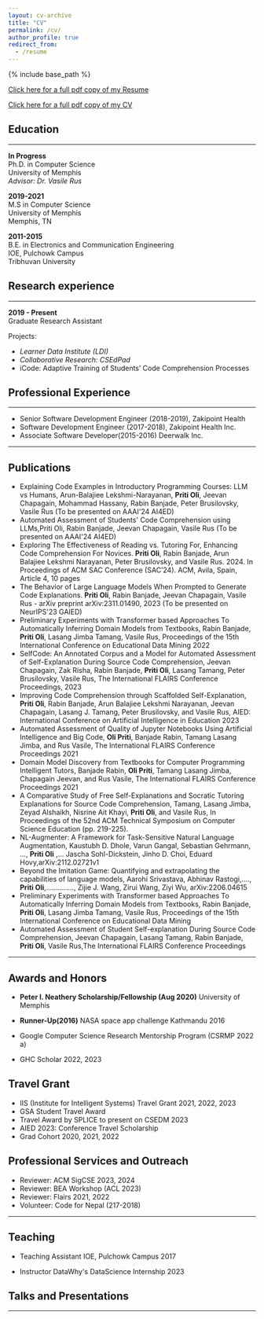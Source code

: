 ```yaml
---
layout: cv-archive
title: "CV"
permalink: /cv/
author_profile: true
redirect_from:
  - /resume
---
```


<style>
a.uline {text-decoration:underline;}
</style>

{% include base_path %}

<a href="../assets/Priti_Oli_Resume.pdf" class="uline">Click here for a full pdf copy of my Resume</a> 

<a href="../assets/Priti_Oli_CV.pdf" class="uline">Click here for a full pdf copy of my CV</a>

## Education

---

**In Progress**<br>
Ph.D. in Computer Science<br>
University of Memphis<br>
_Advisor: Dr. Vasile Rus_

**2019-2021**<br>
M.S in Computer Science<br>
University of Memphis<br>
Memphis, TN

**2011-2015**<br>
B.E. in Electronics and Communication Engineering<br>
IOE, Pulchowk Campus<br>
Tribhuvan University

## Research experience

---

**2019 - Present**<br>
Graduate Research Assistant<br>

Projects:

- _Learner Data Institute (LDI)_ <br>
- _Collaborative Research: CSEdPad_<br>
- iCode: Adaptive Training of Students’ Code Comprehension Processes 

## Professional Experience

---

- Senior Software Development Engineer (2018-2019),
  Zakipoint Health
- Software Development Engineer (2017-2018),
  Zakipoint Health Inc.
- Associate Software Developer(2015-2016)
  Deerwalk Inc.

---

## Publications
- Explaining Code Examples in Introductory Programming Courses: LLM vs Humans,  Arun-Balajiee Lekshmi-Narayanan, **Priti Oli**, Jeevan Chapagain, Mohammad Hassany, Rabin Banjade, Peter Brusilovsky, Vasile Rus  (To be presented on AAAI'24 AI4ED)
- Automated Assessment of Students' Code Comprehension using LLMs,Priti Oli, Rabin Banjade, Jeevan Chapagain, Vasile Rus (To be presented on AAAI'24 AI4ED)
- Exploring The Effectiveness of Reading vs. Tutoring
For, Enhancing Code Comprehension For Novices. **Priti Oli**, Rabin Banjade, Arun Balajiee Lekshmi Narayanan, Peter Brusilovsky,
and Vasile Rus. 2024.  In Proceedings of ACM
SAC Conference (SAC’24). ACM,  Avila, Spain, Article 4, 10 pages
- The Behavior of Large Language Models When Prompted to Generate Code Explanations. **Priti Oli**, Rabin Banjade, Jeevan Chapagain, Vasile Rus - arXiv preprint arXiv:2311.01490, 2023 (To be presented on NeurIPS'23 GAIED)
- Preliminary Experiments with Transformer based Approaches To Automatically Inferring Domain Models from Textbooks, Rabin Banjade,      **Priti Oli**, Lasang Jimba Tamang, Vasile Rus, Proceedings of the 15th International Conference on Educational Data Mining 2022
- SelfCode: An Annotated Corpus and a Model for Automated Assessment of Self-Explanation During Source Code Comprehension, Jeevan Chapagain, Zak Risha, Rabin Banjade, **Priti Oli**, Lasang Tamang, Peter Brusilovsky, Vasile Rus, The International FLAIRS Conference Proceedings, 2023
- Improving Code Comprehension through Scaffolded Self-Explanation, **Priti Oli**, Rabin Banjade, Arun Balajiee Lekshmi Narayanan, Jeevan
Chapagain, Lasang J. Tamang, Peter Brusilovsky, and Vasile Rus, AIED: International Conference on Artificial Intelligence in Education 2023
- Automated Assessment of Quality of Jupyter Notebooks Using Artificial Intelligence and Big Code, **Oli Priti**,
  Banjade Rabin, Tamang Lasang Jimba, and Rus Vasile, The International FLAIRS Conference Proceedings 2021
- Domain Model Discovery from Textbooks for Computer Programming Intelligent Tutors, Banjade Rabin, **Oli
  Priti**, Tamang Lasang Jimba, Chapagain Jeevan, and Rus Vasile, The International FLAIRS Conference Proceedings
  2021
- A Comparative Study of Free Self-Explanations and Socratic Tutoring Explanations for Source Code Comprehension, Tamang, Lasang Jimba, Zeyad Alshaikh, Nisrine Ait Khayi, **Priti Oli**, and Vasile Rus, In Proceedings of the 52nd ACM Technical Symposium on Computer Science Education (pp. 219-225).
- NL-Augmenter: A Framework for Task-Sensitive Natural Language Augmentation, Kaustubh D. Dhole, Varun Gangal, Sebastian Gehrmann, ..., **Priti Oli** ,... Jascha Sohl-Dickstein, Jinho D. Choi, Eduard Hovy,arXiv:2112.02721v1
- Beyond the Imitation Game: Quantifying and extrapolating the capabilities of language models, Aarohi Srivastava, Abhinav Rastogi,...., **Priti Oli**,.............., Zijie J. Wang, Zirui Wang, Ziyi Wu, arXiv:2206.04615
- Preliminary Experiments with Transformer based Approaches To Automatically Inferring Domain Models from Textbooks, Rabin Banjade, **Priti Oli**, Lasang Jimba Tamang, Vasile Rus, Proceedings of the 15th International Conference on Educational Data Mining
- Automated Assessment of Student Self-explanation During Source Code Comprehension, Jeevan Chapagain, Lasang Tamang, Rabin Banjade, **Priti Oli**, Vasile Rus,The International FLAIRS Conference Proceedings


---

## Awards and Honors

- **Peter I. Neathery Scholarship/Fellowship (Aug 2020)**
  University of Memphis

- **Runner-Up(2016)**
  NASA space app challenge Kathmandu 2016
- Google Computer Science Research Mentorship Program (CSRMP 2022 a)
- GHC Scholar 2022, 2023
  

## Travel Grant

- IIS (Institute for Intelligent Systems) Travel Grant 2021, 2022, 2023
- GSA Student Travel Award
- Travel Award by SPLICE to present on CSEDM 2023
- AIED 2023: Conference Travel Scholarship 
- Grad Cohort 2020, 2021, 2022


## Professional Services and Outreach

- Reviewer: ACM SigCSE 2023, 2024
- Reviewer: BEA Workshop (ACL 2023)
- Reviewer: Flairs 2021, 2022
- Volunteer: Code for Nepal (217-2018)

---

## Teaching

- Teaching Assistant
  IOE, Pulchowk Campus
  2017

- Instructor
    DataWhy's DataScience Internship 2023

## Talks and Presentations

---

